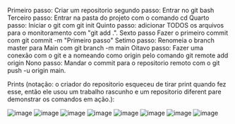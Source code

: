 Primeiro passo:
Criar um repositorio
segundo passo:
Entrar no git bash
Terceiro passo:
Entrar na pasta do projeto com o comando cd
Quarto passo:
Iniciar o git com git init
Quinto passo:
adicionar TODOS os arquivos para o monitoramento com "git add .".
Sexto passo
Fazer o primeiro commit com git commit -m "Primeiro passo"
Setimo passo:
Renomeia o branch master para Main com git branch -m main
Oitavo passo: 
Fazer uma conexão com o git e a nomeando como origin pelo comando git remote add origin
Nono passo:
Mandar o commit para o repositorio remoto com o git push -u origin main.

Prints (notação: o criador do repositorio esqueceu de tirar print quando fez esse, então ele usou um trabalho rascunho e um repositorio diferent pare demonstrar os comandos em ação.):

![image](https://github.com/user-attachments/assets/c44dd02e-3626-4897-b9eb-bb5be56eac56)
![image](https://github.com/user-attachments/assets/214b7825-7afa-4b30-a3a7-47830ad2387d)
![image](https://github.com/user-attachments/assets/399357c2-d9d8-4176-80f3-5ce385abe43c)
![image](https://github.com/user-attachments/assets/cb7c5013-887b-448b-bff1-e13108b17fa7)
![image](https://github.com/user-attachments/assets/636da611-4232-49d9-ba54-4e66ff21206c)
![image](https://github.com/user-attachments/assets/16de91ab-36a2-416c-8f2f-4aff22b79da7)
![image](https://github.com/user-attachments/assets/9b2cef13-6001-4449-a16f-6f33afc87b4f)
![image](https://github.com/user-attachments/assets/30bcc65b-19a2-45ce-99b6-b554f43b293b)




